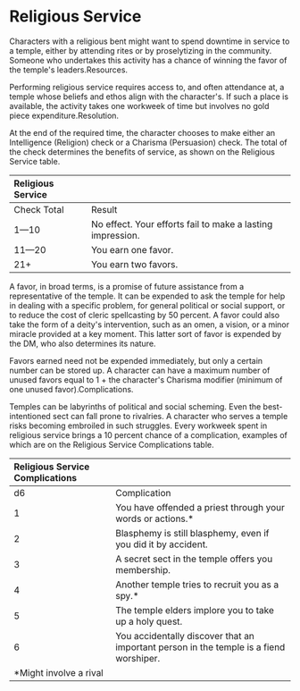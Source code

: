 # Religious Service



 

Characters with a religious bent might want to spend downtime in service to a temple, either by attending rites or by proselytizing in the community. Someone who undertakes this activity has a chance of winning the favor of the temple's leaders.Resources. 

Performing religious service requires access to, and often attendance at, a temple whose beliefs and ethos align with the character's. If such a place is available, the activity takes one workweek of time but involves no gold piece expenditure.Resolution. 

At the end of the required time, the character chooses to make either an Intelligence \(Religion\) check or a Charisma \(Persuasion\) check. The total of the check determines the benefits of service, as shown on the Religious Service table.

| Religious Service |  |
| :--- | :--- |
| Check Total | Result |
| 1—10 | No effect. Your efforts fail to make a lasting impression. |
| 11—20 | You earn one favor. |
| 21+ | You earn two favors. |

A favor, in broad terms, is a promise of future assistance from a representative of the temple. It can be expended to ask the temple for help in dealing with a specific problem, for general political or social support, or to reduce the cost of cleric spellcasting by 50 percent. A favor could also take the form of a deity's intervention, such as an omen, a vision, or a minor miracle provided at a key moment. This latter sort of favor is expended by the DM, who also determines its nature.

Favors earned need not be expended immediately, but only a certain number can be stored up. A character can have a maximum number of unused favors equal to 1 + the character's Charisma modifier \(minimum of one unused favor\).Complications. 

Temples can be labyrinths of political and social scheming. Even the best-intentioned sect can fall prone to rivalries. A character who serves a temple risks becoming embroiled in such struggles. Every workweek spent in religious service brings a 10 percent chance of a complication, examples of which are on the Religious Service Complications table.

| Religious Service Complications |  |
| :--- | :--- |
| d6 | Complication |
| 1 | You have offended a priest through your words or actions.\* |
| 2 | Blasphemy is still blasphemy, even if you did it by accident. |
| 3 | A secret sect in the temple offers you membership. |
| 4 | Another temple tries to recruit you as a spy.\* |
| 5 | The temple elders implore you to take up a holy quest. |
| 6 | You accidentally discover that an important person in the temple is a fiend worshiper. |
| \*Might involve a rival |  |


